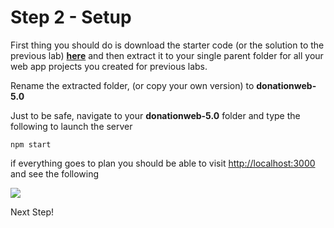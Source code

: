 # Step 2 - Setup

First thing you should do is download the starter code (or the solution to the previous lab) **[here](../zips/donationweb-4.0.solution.zip)** and then extract it to your single parent folder for all your web app projects you created for previous labs. 

Rename the extracted folder, (or copy your own version) to **donationweb-5.0**

Just to be safe, navigate to your **donationweb-5.0** folder and type the following to launch the server

```
npm start

```

if everything goes to plan you should be able to visit [http://localhost:3000](http://localhost:3000) and see the following

![](../images/lab4.step2.1.png)


Next Step!